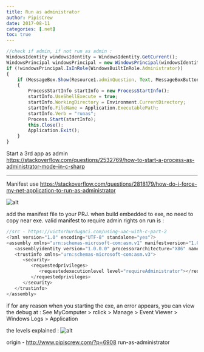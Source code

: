 ```yaml
---
title: Run as administrator
author: PipisCrew
date: 2017-08-11
categories: [.net]
toc: true
---
```


```js
//check if admin, if not run as admin :
WindowsIdentity windowsIdentity = WindowsIdentity.GetCurrent();
WindowsPrincipal windowsPrincipal = new WindowsPrincipal(windowsIdentity);
if (!windowsPrincipal.IsInRole(WindowsBuiltInRole.Administrator))
{
    if (MessageBox.Show(Resource1.adminQuestion, Text, MessageBoxButtons.YesNo, MessageBoxIcon.Question) == DialogResult.Yes)
    {
        ProcessStartInfo startInfo = new ProcessStartInfo();
        startInfo.UseShellExecute = true;
        startInfo.WorkingDirectory = Environment.CurrentDirectory;
        startInfo.FileName = Application.ExecutablePath;
        startInfo.Verb = "runas";
        Process.Start(startInfo);
        this.Close();
        Application.Exit();
    }
}
```

Start a 3rd app as admin
https://stackoverflow.com/questions/2532769/how-to-start-a-process-as-administrator-mode-in-c-sharp

* * *

Manifest use
https://stackoverflow.com/questions/2818179/how-do-i-force-my-net-application-to-run-as-administrator

![alt](http://i.imgur.com/yPBnEWs.jpg)

add the manifest file to your PRJ. when build embedded to exe, no need to copy near exe. valid manifest to require admin rights on run is :
```js
//src - https://victorhurdugaci.com/using-uac-with-c-part-2
<?xml version="1.0" encoding="UTF-8" standalone="yes"?>
<assembly xmlns="urn:schemas-microsoft-com:asm.v1" manifestversion="1.0">
   <assemblyidentity version="1.0.0.0" processorarchitecture="X86" name="UACApp" type="win32"></assemblyidentity>
   <trustinfo xmlns="urn:schemas-microsoft-com:asm.v3">
      <security>
         <requestedprivileges>
            <requestedexecutionlevel level="requireAdministrator"></requestedexecutionlevel>
         </requestedprivileges>
      </security>
   </trustinfo>
</assembly>
```

if for any reason when you starting the exe, an error appears, you can view the debug at :
See MyComputer > rclick > Manage > Event Viewer > Windows Logs > Application

the levels explained :
![alt](http://i.imgur.com/lq6vku2.png)

origin - http://www.pipiscrew.com/?p=6908 run-as-administrator
